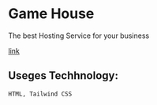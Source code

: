 # Game House

The best Hosting Service for your business

[link](https://gamehome.netlify.app/ "gameHouse")

## Useges Techhnology:

```
HTML, Tailwind CSS

```


